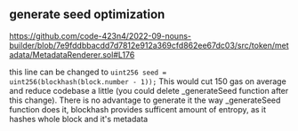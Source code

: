 ## generate seed optimization
https://github.com/code-423n4/2022-09-nouns-builder/blob/7e9fddbbacdd7d7812e912a369cfd862ee67dc03/src/token/metadata/MetadataRenderer.sol#L176

this line can be changed to `uint256 seed = uint256(blockhash(block.number - 1));`
This would cut 150 gas on average and reduce codebase a little (you could delete _generateSeed function after this change). There is no advantage to generate it the way _generateSeed function does it, blockhash provides sufficent amount of entropy, as it hashes whole block and it's metadata